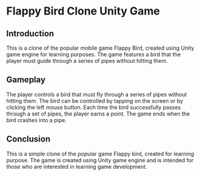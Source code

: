 # Flappy Bird Clone Unity Game

## Introduction
This is a clone of the popular mobile game Flappy Bird, created using Unity game engine for learning purposes. The game features a bird that the player must guide through a series of pipes without hitting them.

## Gameplay
The player controls a bird that must fly through a series of pipes without hitting them. The bird can be controlled by tapping on the screen or by clicking the left mouse button. Each time the bird successfully passes through a set of pipes, the player earns a point. The game ends when the bird crashes into a pipe.


## Conclusion
This is a simple clone of the popular game Flappy bird, created for learning purpose. The game is created using Unity game engine and is intended for those who are interested in learning game development.
